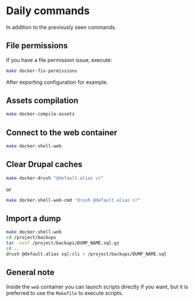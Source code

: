 # Daily commands

In addition to the previously seen commands.

## File permissions

If you have a file permission issue, execute:
```bash
make docker-fix-permissions
```

After exporting configuration for example.

## Assets compilation

```bash
make docker-compile-assets
```

## Connect to the web container

```bash
make docker-shell-web
```

## Clear Drupal caches

```bash
make docker-drush "@default.alias cr"
```
or
```bash
make docker-shell-web-cmd "drush @default.alias cr"
```

## Import a dump

```bash
make docker-shell-web
cd /project/backups
tar -xvzf /project/backups/DUMP_NAME.sql.gz
cd ..
drush @default.alias sql:cli < /project/backups/DUMP_NAME.sql
```

## General note

Inside the `web` container you can launch scripts directly if you want, but it
is preferred to use the `Makefile` to execute scripts.
